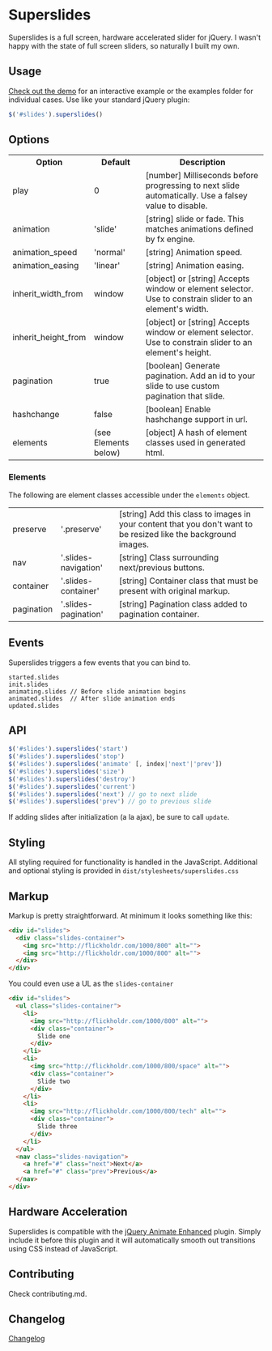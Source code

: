 # Superslides

Superslides is a full screen, hardware accelerated slider for jQuery. I wasn't happy with the state of full screen sliders, so naturally I built my own.

## Usage

[Check out the demo](http://nicinabox.github.com/superslides/) for an interactive example or the examples folder for individual cases. Use like your standard jQuery plugin:

```javascript
$('#slides').superslides()
```
## Options

<table>
  <tr>
    <th>Option</th>
    <th>Default</th>
    <th>Description</th>
  </tr>
  <tr>
    <td>play</td>
    <td>0</td>
    <td>[number] Milliseconds before progressing to next slide automatically. Use a falsey value to disable.</td>
  </tr>
  <tr>
    <td>animation</td>
    <td>'slide'</td>
    <td>[string] slide or fade. This matches animations defined by fx engine.</td>
  </tr>
  <tr>
    <td>animation_speed</td>
    <td>'normal'</td>
    <td>[string] Animation speed.</td>
  </tr>
  <tr>
    <td>animation_easing</td>
    <td>'linear'</td>
    <td>[string] Animation easing.</td>
  </tr>
  <tr>
    <td>inherit_width_from</td>
    <td>window</td>
    <td>[object] or [string] Accepts window or element selector. Use to constrain slider to an element's width.</td>
  </tr>
  <tr>
    <td>inherit_height_from</td>
    <td>window</td>
    <td>[object] or [string] Accepts window or element selector. Use to constrain slider to an element's height.</td>
  </tr>
  <tr>
    <td>pagination</td>
    <td>true</td>
    <td>[boolean] Generate pagination. Add an id to your slide to use custom pagination that slide.</td>
  </tr>
  <tr>
    <td>hashchange</td>
    <td>false</td>
    <td>[boolean] Enable hashchange support in url.</td>
  </tr>
  <tr>
    <td>elements</td>
    <td>(see Elements below)</td>
    <td>[object] A hash of element classes used in generated html.</td>
  </tr>
</table>

### Elements

The following are element classes accessible under the `elements` object.

<table>
  <tr>
    <td>preserve</td>
    <td>'.preserve'</td>
    <td>[string] Add this class to images in your content that you don't want to be resized like the background images.</td>
  </tr>
  <tr>
    <td>nav</td>
    <td>'.slides-navigation'</td>
    <td>[string] Class surrounding next/previous buttons.</td>
  </tr>
  <tr>
    <td>container</td>
    <td>'.slides-container'</td>
    <td>[string] Container class that must be present with original markup.</td>
  </tr>
  <tr>
    <td>pagination</td>
    <td>'.slides-pagination'</td>
    <td>[string] Pagination class added to pagination container.</td>
  </tr>
</table>

## Events

Superslides triggers a few events that you can bind to.

    started.slides
    init.slides
    animating.slides // Before slide animation begins
    animated.slides  // After slide animation ends
    updated.slides

## API

``` javascript
$('#slides').superslides('start')
$('#slides').superslides('stop')
$('#slides').superslides('animate' [, index|'next'|'prev'])
$('#slides').superslides('size')
$('#slides').superslides('destroy')
$('#slides').superslides('current')
$('#slides').superslides('next') // go to next slide
$('#slides').superslides('prev') // go to previous slide
```

If adding slides after initialization (a la ajax), be sure to call `update`.

## Styling

All styling required for functionality is handled in the JavaScript. Additional and optional styling is provided in `dist/stylesheets/superslides.css`

## Markup

Markup is pretty straightforward. At minimum it looks something like this:
``` html
<div id="slides">
  <div class="slides-container">
    <img src="http://flickholdr.com/1000/800" alt="">
    <img src="http://flickholdr.com/1000/800" alt="">
  </div>
</div>
```

You could even use a UL as the `slides-container`
``` html
<div id="slides">
  <ul class="slides-container">
    <li>
      <img src="http://flickholdr.com/1000/800" alt="">
      <div class="container">
        Slide one
      </div>
    </li>
    <li>
      <img src="http://flickholdr.com/1000/800/space" alt="">
      <div class="container">
        Slide two
      </div>
    </li>
    <li>
      <img src="http://flickholdr.com/1000/800/tech" alt="">
      <div class="container">
        Slide three
      </div>
    </li>
  </ul>
  <nav class="slides-navigation">
    <a href="#" class="next">Next</a>
    <a href="#" class="prev">Previous</a>
  </nav>
</div>
```

## Hardware Acceleration

Superslides is compatible with the [jQuery Animate Enhanced](http://playground.benbarnett.net/jquery-animate-enhanced/) plugin. Simply include it before this plugin and it will automatically smooth out transitions using CSS instead of JavaScript.

## Contributing

Check contributing.md.

## Changelog

[Changelog](https://github.com/nicinabox/superslides/blob/0.5-stable/changelog.md)
